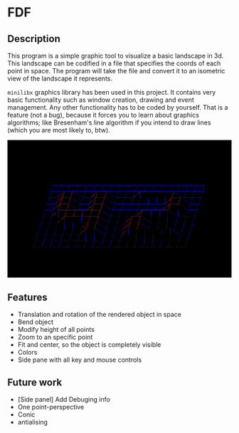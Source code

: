 # FDF

## Description
This program is a simple graphic tool to visualize a basic landscape in 3d. This landscape can be codified in a file that specifies the coords of each point in space. The program will take the file and convert it to an isometric view of the landscape it represents.

`minilibx` graphics library has been used in this project. It contains very basic functionality such as window creation, drawing and event management. Any other functionality has to be coded by yourself. That is a feature (not a bug), because it forces you to learn about graphics algorithms; like Bresenham's line algorithm if you intend to draw lines (which you are most likely to, btw).

![alt-text](https://github.com/javihernant/fdf/blob/master/scr.gif)

## Features
- Translation and rotation of the rendered object in space
- Bend object
- Modify height of all points
- Zoom to an specific point
- Fit and center, so the object is completely visible
- Colors
- Side pane with all key and mouse controls

## Future work
- [Side panel] Add Debuging info
- One point-perspective
- Conic
- antialising
